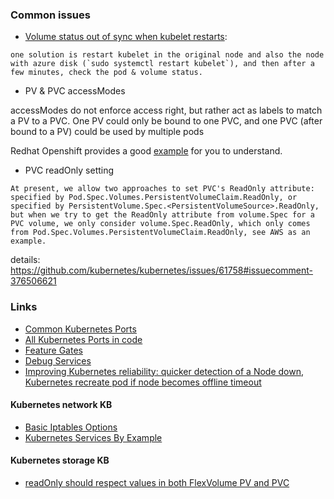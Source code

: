 ### Common issues
- [Volume status out of sync when kubelet restarts](https://github.com/kubernetes/kubernetes/issues/33203): 
```
one solution is restart kubelet in the original node and also the node with azure disk (`sudo systemctl restart kubelet`), and then after a few minutes, check the pod & volume status.
```

- PV & PVC accessModes

accessModes do not enforce access right, but rather act as labels to match a PV to a PVC.
One PV could only be bound to one PVC, and one PVC (after bound to a PV) could be used by multiple pods

Redhat Openshift provides a good [example](https://people.redhat.com/aweiteka/docs/preview/20170510/install_config/storage_examples/shared_storage.html) for you to understand.

- PVC readOnly setting
```
At present, we allow two approaches to set PVC's ReadOnly attribute: specified by Pod.Spec.Volumes.PersistentVolumeClaim.ReadOnly, or specified by PersistentVolume.Spec.<PersistentVolumeSource>.ReadOnly, but when we try to get the ReadOnly attribute from volume.Spec for a PVC volume, we only consider volume.Spec.ReadOnly, which only comes from Pod.Spec.Volumes.PersistentVolumeClaim.ReadOnly, see AWS as an example.
```
details: https://github.com/kubernetes/kubernetes/issues/61758#issuecomment-376506621

### Links
 - [Common Kubernetes Ports](https://kubernetes.io/docs/setup/independent/install-kubeadm/#check-required-ports)
 - [All Kubernetes Ports in code](https://github.com/kubernetes/kubernetes/blob/99e61466ab694b3652db2c063b9996a5d324a57a/pkg/master/ports/ports.go#L43)
 - [Feature Gates](https://github.com/kubernetes/kubernetes/blob/master/pkg/features/kube_features.go)
 - [Debug Services](https://kubernetes.io/docs/tasks/debug-application-cluster/debug-service/)
 - [Improving Kubernetes reliability: quicker detection of a Node down](https://fatalfailure.wordpress.com/2016/06/10/improving-kubernetes-reliability-quicker-detection-of-a-node-down/), [Kubernetes recreate pod if node becomes offline timeout](https://stackoverflow.com/questions/53641252/kubernetes-recreate-pod-if-node-becomes-offline-timeout)
 
#### Kubernetes network KB
 - [Basic Iptables Options](https://help.ubuntu.com/community/IptablesHowTo)
 - [Kubernetes Services By Example](https://blog.openshift.com/kubernetes-services-by-example/)
 
#### Kubernetes storage KB
  - [readOnly should respect values in both FlexVolume PV and PVC ](https://github.com/kubernetes/kubernetes/pull/61759)
